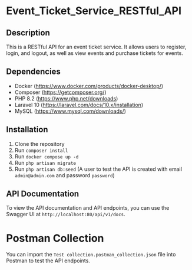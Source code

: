 # Event_Ticket_Service_RESTful_API

## Description

This is a RESTful API for an event ticket service. It allows users to register, login, and logout, as well as view events and purchase tickets for events.

## Dependencies

- Docker (https://www.docker.com/products/docker-desktop/)
- Composer (https://getcomposer.org/)
- PHP 8.2 (https://www.php.net/downloads)
- Laravel 10 (https://laravel.com/docs/10.x/installation)
- MySQL (https://www.mysql.com/downloads/)

## Installation

1. Clone the repository
2. Run `composer install`
3. Run `docker compose up -d`
4. Run `php artisan migrate`
5. Run `php artisan db:seed` (A user to test the API is created with email `admin@admin.com` and password `password`)

## API Documentation

To view the API documentation and API endpoints, you can use the Swagger UI at `http://localhost:80/api/v1/docs`.

# Postman Collection

You can import the `Test collection.postman_collection.json` file into Postman to test the API endpoints.

